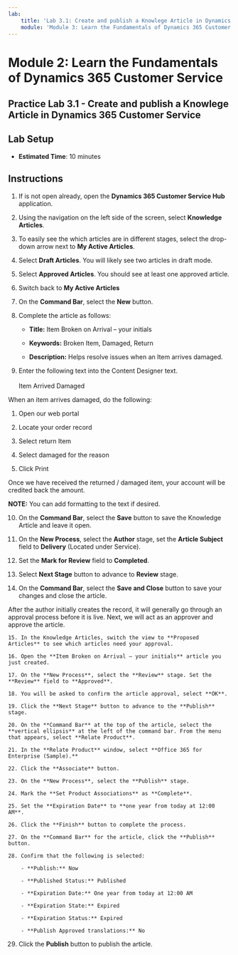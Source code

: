 ```yaml
---
lab:
    title: 'Lab 3.1: Create and publish a Knowlege Article in Dynamics 365 Customer Service'
    module: 'Module 3: Learn the Fundamentals of Dynamics 365 Customer Service'
---
```


Module 2: Learn the Fundamentals of Dynamics 365 Customer Service
========================

## Practice Lab 3.1 - Create and publish a Knowlege Article in Dynamics 365 Customer Service

## Lab Setup

  - **Estimated Time**: 10 minutes

## Instructions

1. If is not open already, open the **Dynamics 365 Customer Service Hub** application. 

2. Using the navigation on the left side of the screen, select **Knowledge Articles**. 

3. To easily see the which articles are in different stages, select the drop-down arrow next to **My Active Articles**. 

4. Select **Draft Articles**. You will likely see two articles in draft mode.

5. Select **Approved Articles**. You should see at least one approved article. 

6. Switch back to **My Active Articles**

7. On the **Command Bar**, select the **New** button. 

8. Complete the article as follows:

	- **Title:** Item Broken on Arrival – your initials

	- **Keywords:** Broken Item, Damaged, Return

	- **Description:** Helps resolve issues when an Item arrives damaged. 

9. Enter the following text into the Content Designer text.   
‎  
‎Item Arrived Damaged

When an item arrives damaged, do the following:

1. Open our web portal

2. Locate your order record

3. Select return Item

4. Select damaged for the reason

5. Click Print

Once we have received the returned / damaged item, your account will be credited back the amount.

**NOTE:** You can add formatting to the text if desired. 

10. On the **Command Bar**, select the **Save** button to save the Knowledge Article and leave it open. 

11. On the **New Process**, select the **Author** stage, set the **Article Subject** field to **Delivery** (Located under Service). 

12. Set the **Mark for Review** field to **Completed**.

13. Select **Next Stage** button to advance to **Review** stage.

14. On the **Command Bar**, select the **Save and Close** button to save your changes and close the article.

After the author initially creates the record, it will generally go through an approval process before it is live. Next, we will act as an approver and approve the article. 

	15. In the Knowledge Articles, switch the view to **Proposed Articles** to see which articles need your approval. 

	16. Open the **Item Broken on Arrival – your initials** article you just created.

	17. On the **New Process**, select the **Review** stage. Set the **Review** field to **Approved**.

	18. You will be asked to confirm the article approval, select **OK**. 

	19. Click the **Next Stage** button to advance to the **Publish** stage. 

	20. On the **Command Bar** at the top of the article, select the **vertical ellipsis** at the left of the command bar. From the menu that appears, select **Relate Product**. 

	21. In the **Relate Product** window, select **Office 365 for Enterprise (Sample).**

	22. Click the **Associate** button. 

	23. On the **New Process**, select the **Publish** stage. 

	24. Mark the **Set Product Associations** as **Complete**. 

	25. Set the **Expiration Date** to **one year from today at 12:00 AM**. 

	26. Click the **Finish** button to complete the process. 

	27. On the **Command Bar** for the article, click the **Publish** button. 

	28. Confirm that the following is selected:

		- **Publish:** Now

		- **Published Status:** Published

		- **Expiration Date:** One year from today at 12:00 AM

		- **Expiration State:** Expired

		- **Expiration Status:** Expired

		- **Publish Approved translations:** No

29. Click the **Publish** button to publish the article.
